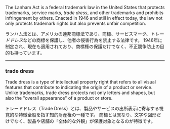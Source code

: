 
The Lanham Act is a federal trademark law in the United States that protects trademarks, service marks, *trade dress*, and other trademarks and prohibits infringement by others.
Enacted in 1946 and still in effect today, the law not only protects trademark rights but also prevents unfair competition.

ランハム法とは、アメリカの連邦商標法であり、商標、サービスマーク、*トレードドレス*などの商標を保護し、他者の侵害行為を禁止する法律です。
1946年に制定され、現在も適用されており、商標権の保護だけでなく、不正競争防止の目的も持っています。﻿

---
### trade dress
Trade dress is a type of intellectual property right that refers to all visual features that contribute to indicating the origin of a product or service.
Unlike trademarks, trade dress protects not only letters and shapes, but also the "overall appearance" of a product or store.

トレードドレス（Trade Dress）とは、製品やサービスの出所表示に寄与する視覚的な特徴全般を指す知的財産権の一種です。
商標とは異なり、文字や図形だけでなく、製品や店舗の「全体的な外観」が保護対象となるのが特徴です。﻿


